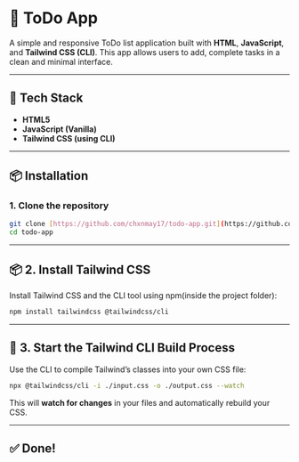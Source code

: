# 📝 ToDo App

A simple and responsive ToDo list application built with **HTML**, **JavaScript**, and **Tailwind CSS (CLI)**. This app allows users to add, complete tasks in a clean and minimal interface.

---




## 🧰 Tech Stack

- **HTML5**
- **JavaScript (Vanilla)**
- **Tailwind CSS (using CLI)**

---

## 📦 Installation

### 1. Clone the repository
```bash
git clone [https://github.com/chxnmay17/todo-app.git](https://github.com/chxnmay17/To-Do-App.git)
cd todo-app
```


---

## 📦 2. Install Tailwind CSS

Install Tailwind CSS and the CLI tool using npm(inside the project folder):

```bash
npm install tailwindcss @tailwindcss/cli
````

---

## 🔧 3. Start the Tailwind CLI Build Process

Use the CLI to compile Tailwind’s classes into your own CSS file:

```bash
npx @tailwindcss/cli -i ./input.css -o ./output.css --watch
```

This will **watch for changes** in your files and automatically rebuild your CSS.

---


## ✅ Done!



